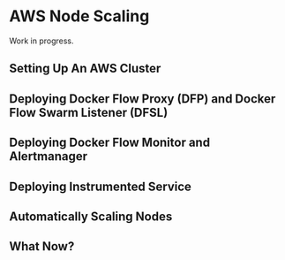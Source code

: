 # AWS Node Scaling

Work in progress.

## Setting Up An AWS Cluster

## Deploying Docker Flow Proxy (DFP) and Docker Flow Swarm Listener (DFSL)

## Deploying Docker Flow Monitor and Alertmanager

## Deploying Instrumented Service

## Automatically Scaling Nodes

## What Now?
